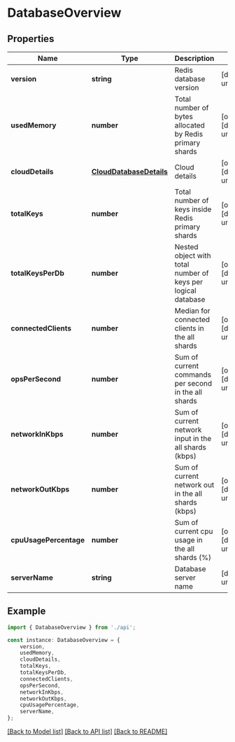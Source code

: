# DatabaseOverview


## Properties

Name | Type | Description | Notes
------------ | ------------- | ------------- | -------------
**version** | **string** | Redis database version | [default to undefined]
**usedMemory** | **number** | Total number of bytes allocated by Redis primary shards | [optional] [default to undefined]
**cloudDetails** | [**CloudDatabaseDetails**](CloudDatabaseDetails.md) | Cloud details | [optional] [default to undefined]
**totalKeys** | **number** | Total number of keys inside Redis primary shards | [optional] [default to undefined]
**totalKeysPerDb** | **number** | Nested object with total number of keys per logical database | [optional] [default to undefined]
**connectedClients** | **number** | Median for connected clients in the all shards | [optional] [default to undefined]
**opsPerSecond** | **number** | Sum of current commands per second in the all shards | [optional] [default to undefined]
**networkInKbps** | **number** | Sum of current network input in the all shards (kbps) | [optional] [default to undefined]
**networkOutKbps** | **number** | Sum of current network out in the all shards (kbps) | [optional] [default to undefined]
**cpuUsagePercentage** | **number** | Sum of current cpu usage in the all shards (%) | [optional] [default to undefined]
**serverName** | **string** | Database server name | [default to undefined]

## Example

```typescript
import { DatabaseOverview } from './api';

const instance: DatabaseOverview = {
    version,
    usedMemory,
    cloudDetails,
    totalKeys,
    totalKeysPerDb,
    connectedClients,
    opsPerSecond,
    networkInKbps,
    networkOutKbps,
    cpuUsagePercentage,
    serverName,
};
```

[[Back to Model list]](../README.md#documentation-for-models) [[Back to API list]](../README.md#documentation-for-api-endpoints) [[Back to README]](../README.md)
